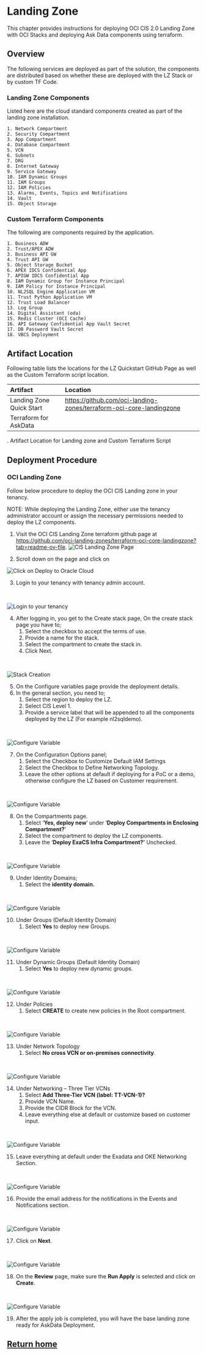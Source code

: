 # Landing Zone

This chapter provides instructions for deploying OCI CIS 2.0 Landing Zone with OCI Stacks and deploying Ask Data components using terraform.

## Overview

The following services are deployed as part of the solution, the components are distributed based on whether these are deployed with the LZ Stack or by custom TF Code.

### Landing Zone Components
Listed here are the cloud standard components created as part of the landing zone installation.

    1. Network Compartment
    2. Security Compartment
    3. App Compartment
    4. Database Compartment
    5. VCN
    6. Subnets
    7. DRG
    8. Internet Gateway
    9. Service Gateway
    10. IAM Dynamic Groups
    11. IAM Groups
    12. IAM Policies
    13. Alarms, Events, Topics and Notifications
    14. Vault
    15. Object Storage

### Custom Terraform Components
The following are components required by the application.

    1. Business ADW
    2. Trust/APEX ADW
    3. Business API GW
    4. Trust API GW
    5. Object Storage Bucket
    6. APEX IDCS Confidential App
    7. APIGW IDCS Confidential App
    8. IAM Dynamic Group for Instance Principal
    9. IAM Policy for Instance Principal
    10. NL2SQL Engine Application VM
    11. Trust Python Application VM
    12. Trust Load Balancer
    13. Log Group
    14. Digital Assistant (oda)
    15. Redis Cluster (OCI Cache)
    16. API Gateway Confidential App Vault Secret
    17. DB Password Vault Secret
    18. VBCS Deployment

## Artifact Location

Following table lists the locations for the LZ Quickstart GitHub Page as
well as the Custom Terraform script location.

| **Artifact** | **Location** |
|:---|:---|
| Landing Zone Quick Start | <https://github.com/oci-landing-zones/terraform-oci-core-landingzone> |
| Terraform for AskData | <tbd-terraform-location> |

. Artifact Location for Landing zone and Custom Terraform Script

## Deployment Procedure

### OCI Landing Zone

Follow below procedure to deploy the OCI CIS Landing zone in your tenancy.

NOTE: While deploying the Landing Zone, either use the tenancy administrator account or assign the necessary permissions needed to deploy the LZ components.

1. Visit the OCI CIS Landing Zone terraform github page at
    <https://github.com/oci-landing-zones/terraform-oci-core-landingzone?tab=readme-ov-file>.
    ![CIS Landing Zone Page](./terraform/image4.png)

2. Scroll down on the page and click on

![Click on Deploy to Oracle Cloud](./terraform/image5.png)

3. Login to your tenancy with tenancy admin account.
<br>

![Login to your tenancy](./terraform/tenancy-login.png)

4. After logging in, you get to the Create stack page, On the create stack page you have to;
    1. Select the checkbox to accept the terms of use.
    2. Provide a name for the stack.
    3. Select the compartment to create the stack in.
    4. Click Next.
<br>

![Stack Creation](./terraform/create-stack.png)

5. On the Configure variables page provide the deployment details.
6. In the general section, you need to;
    1. Select the region to deploy the LZ.
    2. Select CIS Level 1.
    3. Provide a service label that will be appended to all the components deployed by the LZ (For example nl2sqldemo).
<br>

![Configure Variable](./terraform/image8.png)

7. On the Configuration Options panel;
    1. Select the Checkbox to Customize Default IAM Settings
    2. Select the Checkbox to Define Networking Topology.
    3. Leave the other options at default if deploying for a PoC or a demo, otherwise configure the LZ based on Customer requirement.
<br>

![Configure Variable](./terraform/image9.png)

8. On the Compartments page.
    1. Select ‘**Yes, deploy new**’ under ‘**Deploy Compartments in Enclosing Compartment?**’
    2. Select the compartment to deploy the LZ components.
    3. Leave the ‘**Deploy ExaCS Infra Compartment?’** Unchecked.
<br>

![Configure Variable](./terraform/image10.png)

9. Under Identity Domains;
    1. Select the **identity domain.**
<br>

![Configure Variable](./terraform/image11.png)

10. Under Groups (Default Identity Domain)
    1. Select **Yes** to deploy new Groups.
<br>

![Configure Variable](./terraform/image12.png)

11. Under Dynamic Groups (Default Identity Domain)
    1. Select **Yes** to deploy new dynamic groups.
<br>

![Configure Variable](./terraform/image13.png)

12. Under Policies
    1. Select **CREATE** to create new policies in the Root compartment.
<br>

![Configure Variable](./terraform/image14.png)

13. Under Network Topology
    1. Select **No cross VCN or on-premises connectivity**.
<br>

![Configure Variable](./terraform/image15.png)

14. Under Networking – Three Tier VCNs
    1. Select **Add Three-Tier VCN (label: TT-VCN-1)?**
    2. Provide VCN Name.
    3. Provide the CIDR Block for the VCN.
    4. Leave everything else at default or customize based on customer input.
<br>

![Configure Variable](./terraform/image16.png)

15. Leave everything at default under the Exadata and OKE Networking Section.
<br>

![Configure Variable](./terraform/image17.png)

16. Provide the email address for the notifications in the Events and Notifications section.
<br>

![Configure Variable](./terraform/config-email.png)

17. Click on **Next**.
<br>

![Configure Variable](./terraform/config-variables.png)

18. On the **Review** page, make sure the **Run Apply** is selected and click on **Create**.
<br>

![Configure Variable](./terraform/finish-create-stack.png)


19. After the apply job is completed, you will have the base landing zone ready for AskData Deployment.

## [Return home](../../../README.md)